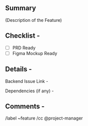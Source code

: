 ## Summary

(Description of the Feature)

## Checklist - 

- [ ] PRD Ready
- [ ] Figma Mockup Ready

## Details - 
Backend Issue Link -

Dependencies (if any) -

## Comments - 



/label ~feature
/cc @project-manager
